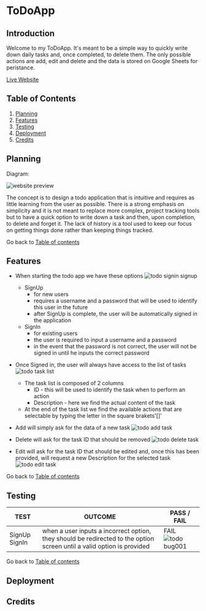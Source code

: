 # ToDoApp

## Introduction

Welcome to my ToDoApp. It's meant to be a simple way to quickly write down daily tasks and, once completed, to delete them. 
The only possible actions are add, edit and delete and the data is stored on Google Sheets for peristance.

[Live Website](https://todo-app-kaospctqc.herokuapp.com/)

## Table of Contents

1. [Planning](#planning)
2. [Features](#features)
3. [Testing](#testing)
4. [Deployment](#deployment)
5. [Credits](#credits)


## Planning
Diagram:

![website preview](assets/images/todo_diagram.png)

The concept is to design a todo application that is intuitive and requires as little learning from the user as possible. There is a strong emphasis on simplicity and it is not meant to replace more complex, project tracking tools but to have a quick option to write down a task and then, upon completion, to delete and forget it.
The lack of history is a tool used to keep our focus on getting things done rather than keeping things tracked.

Go back to [Table of contents](#table-of-contents)

## Features

- When starting the todo app we have these options
![todo signin signup](assets/images/todo_signin_signup.png)
    - SignUp 
        - for new users
        - requires a username and a password that will be used to identify this user in the future
        - after SignUp is complete, the user will be automatically signed in the application 
    - SignIn 
        - for existing users
        - the user is required to input a username and a password
        - in the event that the password is not correct, the user will not be signed in until he inputs the correct password

- Once Signed in, the user will always have access to the list of tasks
![todo task list](assets/images/todo_task_list.png)
    - The task list is composed of 2 columns
        - ID - this will be used to identify the task when to perform an action
        - Description - here we find the actual content of the task
    - At the end of the task list we find the available actions that are selectable by typing the letter in the square brakets'[]'

- Add will simply ask for the data of a new task
![todo add task](assets/images/todo_add_task.png)

- Delete will ask for the task ID that should be removed
![todo delete task](assets/images/todo_delete_task.png)

- Edit will ask for the task ID that should be edited and, once this has been provided, will request a new Description for the selected task
![todo edit task](assets/images/todo_edit_task.png)

Go back to [Table of contents](#table-of-contents)

## Testing

TEST            | OUTCOME                          | PASS / FAIL  
--------------- | -------------------------------- | ---------------
SignUp SignIn   | when a user inputs a incorrect option, they should be redirected to the option screen until a valid option is provided| FAIL ![todo bug001](assets/images/todo_bug001.png)

Go back to [Table of contents](#table-of-contents)

## Deployment

## Credits


